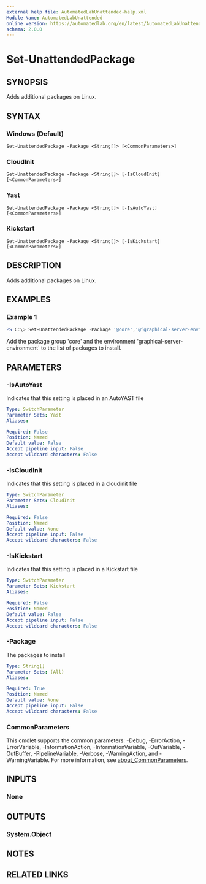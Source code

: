 ```yaml
---
external help file: AutomatedLabUnattended-help.xml
Module Name: AutomatedLabUnattended
online version: https://automatedlab.org/en/latest/AutomatedLabUnattended/en-us/Set-UnattendedPackage
schema: 2.0.0
---
```


# Set-UnattendedPackage

## SYNOPSIS
Adds additional packages on Linux.

## SYNTAX

### Windows (Default)
```
Set-UnattendedPackage -Package <String[]> [<CommonParameters>]
```

### CloudInit
```
Set-UnattendedPackage -Package <String[]> [-IsCloudInit] [<CommonParameters>]
```

### Yast
```
Set-UnattendedPackage -Package <String[]> [-IsAutoYast] [<CommonParameters>]
```

### Kickstart
```
Set-UnattendedPackage -Package <String[]> [-IsKickstart] [<CommonParameters>]
```

## DESCRIPTION
Adds additional packages on Linux.

## EXAMPLES

### Example 1
```powershell
PS C:\> Set-UnattendedPackage -Package '@core','@^graphical-server-environment'
```

Add the package group 'core' and the environment 'graphical-server-environment' to the list of packages to install.

## PARAMETERS

### -IsAutoYast
Indicates that this setting is placed in an AutoYAST file

```yaml
Type: SwitchParameter
Parameter Sets: Yast
Aliases:

Required: False
Position: Named
Default value: False
Accept pipeline input: False
Accept wildcard characters: False
```

### -IsCloudInit
Indicates that this setting is placed in a cloudinit file

```yaml
Type: SwitchParameter
Parameter Sets: CloudInit
Aliases:

Required: False
Position: Named
Default value: None
Accept pipeline input: False
Accept wildcard characters: False
```

### -IsKickstart
Indicates that this setting is placed in a Kickstart file

```yaml
Type: SwitchParameter
Parameter Sets: Kickstart
Aliases:

Required: False
Position: Named
Default value: False
Accept pipeline input: False
Accept wildcard characters: False
```

### -Package
The packages to install

```yaml
Type: String[]
Parameter Sets: (All)
Aliases:

Required: True
Position: Named
Default value: None
Accept pipeline input: False
Accept wildcard characters: False
```

### CommonParameters
This cmdlet supports the common parameters: -Debug, -ErrorAction, -ErrorVariable, -InformationAction, -InformationVariable, -OutVariable, -OutBuffer, -PipelineVariable, -Verbose, -WarningAction, and -WarningVariable. For more information, see [about_CommonParameters](http://go.microsoft.com/fwlink/?LinkID=113216).

## INPUTS

### None
## OUTPUTS

### System.Object
## NOTES

## RELATED LINKS

